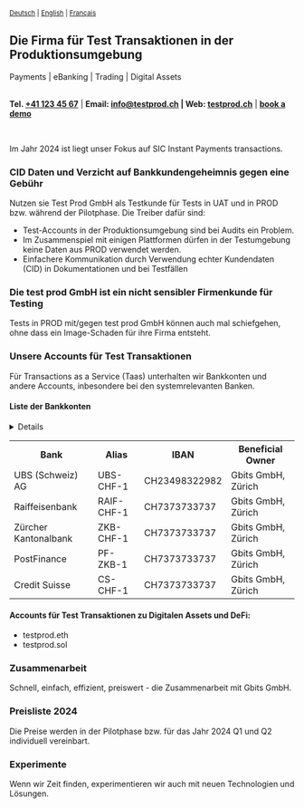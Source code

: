 <sup> [Deutsch](https://www.example.org/) | [English](https://www.example.org/) | [Français](https://www.example.org/)  </sup>

## Die Firma für Test Transaktionen in der Produktionsumgebung
Payments | eBanking | Trading | Digital Assets
<br ><br >

__Tel. <a href="tel:+41789230003">+41 123 45 67</a>__ | __Email: info@testprod.ch | Web: <a href="">testprod.ch</a>__  | __[book a demo](https://www.example.org/)__ 

<br >
  

<!-- ### Video

Test:

https://github.com/gbits-io/.github/assets/110880/cc9eda98-6a1d-42c7-a9ec-c1773b78791d
-->


Im Jahr 2024 ist liegt unser Fokus auf SIC Instant Payments transactions.  

### CID Daten und Verzicht auf Bankkundengeheimnis gegen eine Gebühr
Nutzen sie Test Prod GmbH als Testkunde für Tests in UAT und in PROD bzw. während der Pilotphase. Die Treiber dafür sind:
* Test-Accounts in der Produktionsumgebung sind bei Audits ein Problem.
* Im Zusammenspiel mit einigen Plattformen dürfen in der Testumgebung keine Daten aus PROD verwendet werden.
* Einfachere Kommunikation durch Verwendung echter Kundendaten (CID) in Dokumentationen und bei Testfällen

### Die test prod GmbH ist ein nicht sensibler Firmenkunde für Testing
Tests in PROD mit/gegen test prod GmbH können auch mal schiefgehen, ohne dass ein Image-Schaden für ihre Firma entsteht.

### Unsere Accounts für Test Transaktionen
Für Transactions as a Service (Taas) unterhalten wir Bankkonten und andere Accounts, inbesondere bei den systemrelevanten Banken.
  
#### Liste der Bankkonten

<table>
  <tr>
    <th>Bank</th>  <details>
     <th>Alias</th>
    <th>IBAN</th>
    <th>Beneficial Owner</th>
  </tr>
  <tr>
    <td>UBS (Schweiz) AG</td>
     <td>UBS-CHF-1</td>
    <td>CH23498322982 </td>
    <td>Gbits GmbH, Zürich</td>
  </tr>
  <tr>
    <td>Raiffeisenbank </td>
     <td>RAIF-CHF-1</td>
    <td>CH7373733737</td>
    <td>Gbits GmbH, Zürich</td>
  </tr>
     <tr>
    <td>Z&uuml;rcher Kantonalbank </td>
        <td>ZKB-CHF-1</td>
    <td>CH7373733737</td>
    <td>Gbits GmbH, Zürich</td>
  </tr>
     <tr>
    <td>PostFinance </td>
        <td>PF-ZKB-1</td>
    <td>CH7373733737</td>
    <td>Gbits GmbH, Zürich</td>
  </tr>
        <tr>
    <td>Credit Suisse </td>
           <td>CS-CHF-1</td>
    <td>CH7373733737</td>
    <td>Gbits GmbH, Zürich</td>
  </tr>
</table>

#### Accounts für Test Transaktionen zu Digitalen Assets und DeFi:
* testprod.eth
* testprod.sol



### Zusammenarbeit 
Schnell, einfach, effizient, preiswert - die Zusammenarbeit mit Gbits GmbH.  

### Preisliste 2024
Die Preise werden in der Pilotphase bzw. für das Jahr 2024 Q1 und Q2 individuell vereinbart.

### Experimente
Wenn wir Zeit finden, experimentieren wir auch mit neuen Technologien und Lösungen.
